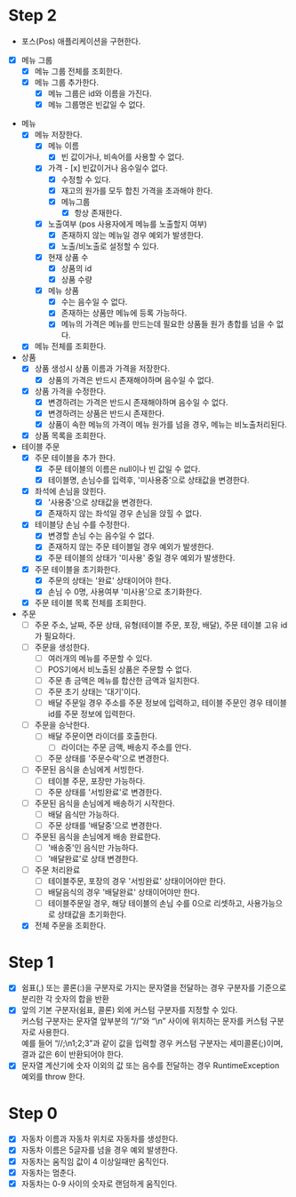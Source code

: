 # Step 2
- 포스(Pos) 애플리케이션을 구현한다.
- [x] 메뉴 그룹
  - [x] 메뉴 그룹 전체를 조회한다.
  - [x] 메뉴 그룹 추가한다.
    - [x] 메뉴 그룹은 id와 이름을 가진다.
    - [x] 메뉴 그룹명은 빈값일 수 없다.
- 메뉴
  - [x] 메뉴 저장한다.
      - [x] 메뉴 이름
        - [x] 빈 값이거나, 비속어를 사용할 수 없다.
    - [x] 가격
          - [x] 빈값이거나 음수일수 없다.
        - [x] 수정할 수 있다.
        - [x] 재고의 원가를 모두 합친 가격을 초과해야 한다.
      - [x] 메뉴그룹
        - [x] 항상 존재한다.
    - [x] 노출여부 (pos 사용자에게 메뉴를 노출할지 여부)
        - [x] 존재하지 않는 메뉴일 경우 예외가 발생한다.
        - [x] 노출/비노출로 설정할 수 있다.
    - [x] 현재 상품 수
      - [x] 상품의 id
      - [x] 상품 수량
    - [x] 메뉴 상품
        - [x] 수는 음수일 수 없다.
      - [x] 존재하는 상품만 메뉴에 등록 가능하다.
      - [x] 메뉴의 가격은 메뉴를 만드는데 필요한 상품들 원가 총합를 넘을 수 없다. 
  - [x] 메뉴 전체를 조회한다.
- 상품
  - [x] 상품 생성시 상품 이름과 가격을 저장한다.
    - [x] 상품의 가격은 반드시 존재해야하며 음수일 수 없다.
  - [x] 상품 가격을 수정한다.
    - [x] 변경하려는 가격은 반드시 존재해야하며 음수일 수 없다.
    - [x] 변경하려는 상품은 반드시 존재한다.
    - [x] 상품이 속한 메뉴의 가격이 메뉴 원가를 넘을 경우, 메뉴는 비노출처리된다.
  - [x] 상품 목록을 조회한다.
- 테이블 주문
  - [x] 주문 테이블을 추가 한다.
    - [x] 주문 테이블의 이름은 null이나 빈 값일 수 없다.
    - [x] 테이블명, 손님수를 입력후, '미사용중'으로 상태값을 변경한다.
  - [x] 좌석에 손님을 앉힌다.
    - [x] '사용중'으로 상태값을 변경한다.
    - [x] 존재하지 않는 좌석일 경우 손님을 앉힐 수 없다.
  - [x] 테이블당 손님 수를 수정한다.
    - [x] 변경할 손님 수는 음수일 수 없다.
    - [x] 존재하지 않는 주문 테이블일 경우 예외가 발생한다.
    - [x] 주문 테이블의 상태가 '미사용' 중일 경우 예외가 발생한다.
  - [x] 주문 테이블을 초기화한다.
    - [x] 주문의 상태는 '완료' 상태이어야 한다.
    - [x] 손님 수 0명, 사용여부 '미사용'으로 초기화한다.
  - [x] 주문 테이블 목록 전체를 조회한다.
- 주문 
  - [ ] 주문 주소, 날짜, 주문 상태, 유형(테이블 주문, 포장, 배달), 주문 테이블 고유 id가 필요하다.
  - [ ] 주문을 생성한다.
    - [ ] 여러개의 메뉴를 주문할 수 있다.
    - [ ] POS기에서 비노출된 상품은 주문할 수 없다.
    - [ ] 주문 총 금액은 메뉴를 합산한 금액과 일치한다.
    - [ ] 주문 초기 상태는 '대기'이다.
    - [ ] 배달 주문일 경우 주소를 주문 정보에 입력하고, 테이블 주문인 경우 테이블 id를 주문 정보에 입력한다.
  - [ ] 주문을 승낙한다.
    - [ ] 배달 주문이면 라이더를 호출한다.
      - [ ] 라이더는 주문 금액, 배송지 주소를 안다.
    - [ ] 주문 상태를 '주문수락'으로 변경한다.
  - [ ] 주문된 음식을 손님에게 서빙한다.
    - [ ] 테이블 주문, 포장만 가능하다.
    - [ ] 주문 상태를 '서빙완료'로 변경한다.
  - [ ] 주문된 음식을 손님에게 배송하기 시작한다.
    - [ ] 배달 음식만 가능하다.
    - [ ] 주문 상태를 '배달중'으로 변경한다.
  - [ ] 주문된 음식을 손님에게 배송 완료한다.
    - [ ] '배송중'인 음식만 가능하다.
    - [ ] '배달완료'로 상태 변경한다.
  - [ ] 주문 처리완료
    - [ ] 테이블주문, 포장의 경우 '서빙완료' 상태이어야만 한다.
    - [ ] 배달음식의 경우 '배달완료' 상태이어야만 한다.
    - [ ] 테이블주문일 경우, 해당 테이블의 손님 수를 0으로 리셋하고, 사용가능으로 상태값을 초기화한다.
  - [x] 전체 주문을 조회한다.

# Step 1
- [x] 쉼표(,) 또는 콜론(:)을 구분자로 가지는 문자열을 전달하는 경우 구분자를 기준으로 분리한 각 숫자의 합을 반환  
- [x] 앞의 기본 구분자(쉼표, 콜론) 외에 커스텀 구분자를 지정할 수 있다.  
커스텀 구분자는 문자열 앞부분의 “//”와 “\n” 사이에 위치하는 문자를 커스텀 구분자로 사용한다.  
예를 들어 “//;\n1;2;3”과 같이 값을 입력할 경우 커스텀 구분자는 세미콜론(;)이며, 결과 값은 6이 반환되어야 한다.
- [x] 문자열 계산기에 숫자 이외의 값 또는 음수를 전달하는 경우 RuntimeException 예외를 throw 한다.

# Step 0
- [x] 자동차 이름과 자동차 위치로 자동차를 생성한다.
- [x] 자동차 이름은 5글자를 넘을 경우 예외 발생한다.
- [x] 자동차는 움직임 값이 4 이상일때만 움직인다.
- [x] 자동차는 멈춘다.
- [x] 자동차는 0-9 사이의 숫자로 랜덤하게 움직인다.
